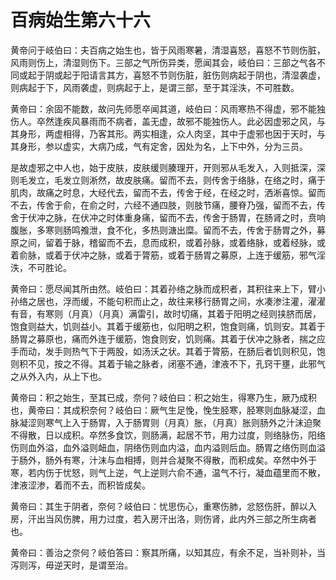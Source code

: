 # 百病始生第六十六



黄帝问于岐伯曰：夫百病之始生也，皆于风雨寒暑，清湿喜怒，喜怒不节则伤脏，风雨则伤上，清湿则伤下。三部之气所伤异类，愿闻其会，岐伯曰：三部之气各不同或起于阴或起于阳请言其方，喜怒不节则伤脏，脏伤则病起于阴也，清湿袭虚，则病起于下，风雨袭虚，则病起于上，是谓三部，至于其淫泆，不可胜数。


黄帝曰：余固不能数，故问先师愿卒闻其道，岐伯曰：风雨寒热不得虚，邪不能独伤人。卒然逢疾风暴雨而不病者，盖无虚，故邪不能独伤人。此必因虚邪之风，与其身形，两虚相得，乃客其形。两实相逢，众人肉坚，其中于虚邪也因于天时，与其身形，参以虚实，大病乃成，气有定舍，因处为名，上下中外，分为三员。


是故虚邪之中人也，始于皮肤，皮肤缓则腠理开，开则邪从毛发入，入则抵深，深则毛发立，毛发立则淅然，故皮肤痛。留而不去，则传舍于络脉，在络之时，痛于肌肉，故痛之时息，大经代去，留而不去，传舍于经，在经之时，洒淅喜惊。留而不去，传舍于俞，在俞之时，六经不通四肢，则肢节痛，腰脊乃强，留而不去，传舍于伏冲之脉，在伏冲之时体重身痛，留而不去，传舍于肠胃，在肠肾之时，贲响腹胀，多寒则肠鸣飧泄，食不化，多热则溏出糜。留而不去，传舍于肠胃之外，募原之间，留着于脉，稽留而不去，息而成积，或着孙脉，或着络脉，或着经脉，或着俞脉，或着于伏冲之脉，或着于膂筋，或着于肠胃之募原，上连于缓筋，邪气淫泆，不可胜论。


黄帝曰：愿尽闻其所由然。岐伯曰：其着孙络之脉而成积者，其积往来上下，臂小孙络之居也，浮而缓，不能句积而止之，故往来移行肠胃之间，水凑渗注灌，濯濯有音，有寒则（月真）（月真）满雷引，故时切痛，其着于阳明之经则挟脐而居，饱食则益大，饥则益小。其着于缓筋也，似阳明之积，饱食则痛，饥则安。其着于肠胃之募原也，痛而外连于缓筋，饱食则安，饥则痛。其着于伏冲之脉者，揣之应手而动，发手则热气下于两股，如汤沃之状。其着于膂筋，在肠后者饥则积见，饱则积不见，按之不得。其着于输之脉者，闭塞不通，津液不下，孔窍干壅，此邪气之从外入内，从上下也。


黄帝曰：积之始生，至其已成，奈何？岐伯曰：积之始生，得寒乃生，厥乃成积也，黄帝曰：其成积奈何？岐伯曰：厥气生足悗，悗生胫寒，胫寒则血脉凝涩，血脉凝涩则寒气上入于肠胃，入于肠胃则（月真）胀，（月真）胀则肠外之汁沫迫聚不得散，日以成积。卒然多食饮，则肠满，起居不节，用力过度，则络脉伤，阳络伤则血外溢，血外溢则衄血，阴络伤则血内溢，血内溢则后血。肠胃之络伤则血溢于肠外，肠外有寒，汁沫与血相搏，则并合凝聚不得散，而积成矣。卒然中外于寒，若内伤于忧怒，则气上逆，气上逆则六俞不通，温气不行，凝血蕴里而不散，津液涩渗，着而不去，而积皆成矣。


黄帝曰：其生于阴者，奈何？岐伯曰：忧思伤心，重寒伤肺，忿怒伤肝，醉以入房，汗出当风伤脾，用力过度，若入房汗出洛，则伤肾，此内外三部之所生病者也。


黄帝曰：善治之奈何？岐伯答曰：察其所痛，以知其应，有余不足，当补则补，当泻则泻，毋逆天时，是谓至治。